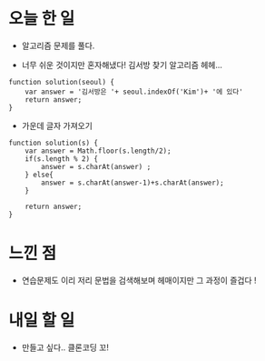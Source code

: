 # 오늘 한 일
- 알고리즘 문제를 풀다.

- 너무 쉬운 것이지만 혼자해냈다! 김서방 찾기 알고리즘 헤헤...

``` 
function solution(seoul) {
    var answer = '김서방은 '+ seoul.indexOf('Kim')+ '에 있다'
    return answer;
} 
```

- 가운데 글자 가져오기
```
function solution(s) {
    var answer = Math.floor(s.length/2);
    if(s.length % 2) {
        answer = s.charAt(answer) ;
    } else{
        answer = s.charAt(answer-1)+s.charAt(answer);
    }

    return answer;
}
```
# 느낀 점 
- 연습문제도 이리 저리 문법을 검색해보며 헤매이지만 그 과정이 즐겁다 !

# 내일 할 일
- 만들고 싶다.. 클론코딩 꼬!
